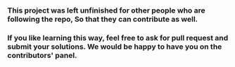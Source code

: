 ### This project was left unfinished for other people who are following the repo, So that they can contribute as well. 
### If you like learning this way, feel free to ask for pull request and submit your solutions. We would be happy to have you on the contributors' panel.
